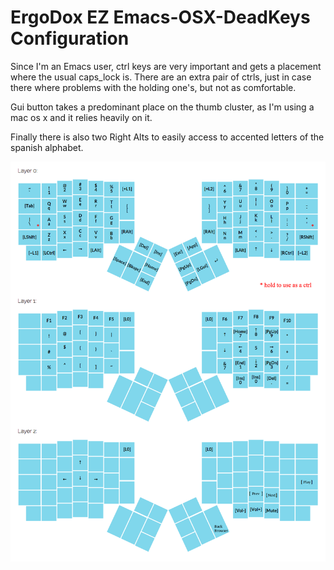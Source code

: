 # ErgoDox EZ Emacs-OSX-DeadKeys Configuration

Since I'm an Emacs user, ctrl keys are very important and gets a placement where the usual caps_lock is. There
are an extra pair of ctrls, just in case there where problems with the holding one's, but not as comfortable.

Gui button takes a predominant place on the thumb cluster, as I'm using a mac os x and it relies heavily on it.

Finally there is also two Right Alts to easily access to accented letters of the spanish alphabet.

![Default](default_highres.png)

